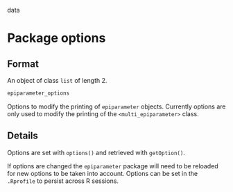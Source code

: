 data

# Package options

## Format

An object of class `list` of length 2.

```r
epiparameter_options
```

Options to modify the printing of `epiparameter` objects. Currently options are only used to modify the printing of the `<multi_epiparameter>` class.

## Details

Options are set with `options()` and retrieved with `getOption()`.

If options are changed the `epiparameter` package will need to be reloaded for new options to be taken into account. Options can be set in the `.Rprofile` to persist across R sessions.
